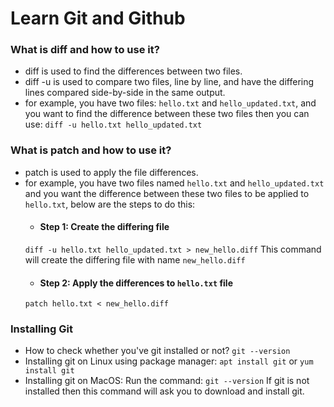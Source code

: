 # Learn Git and Github

### What is diff and how to use it?
- diff is used to find the differences between two files.
- diff -u is used to compare two files, line by line, and have the differing lines compared side-by-side in the same output.
- for example, you have two files:
```hello.txt``` and ```hello_updated.txt```, and you want to find the difference between these two files then you can use:
``` diff -u hello.txt hello_updated.txt ```

### What is patch and how to use it?
- patch is used to apply the file differences.
- for example, you have two files named ```hello.txt``` and ```hello_updated.txt``` and you want the difference between these two files to be applied to ```hello.txt```, below are the steps to do this:
  - #### Step 1: Create the differing file
  ``` diff -u hello.txt hello_updated.txt > new_hello.diff ```
  This command will create the differing file with name ```new_hello.diff```
  - #### Step 2: Apply the differences to ```hello.txt``` file
  ``` patch hello.txt < new_hello.diff ```

### Installing Git
- How to check whether you've git installed or not?
``` git --version ```
- Installing git on Linux using package manager:
``` apt install git ``` or ``` yum install git ```
- Installing git on MacOS:
Run the command: ``` git --version ```
If git is not installed then this command will ask you to download and install git.
